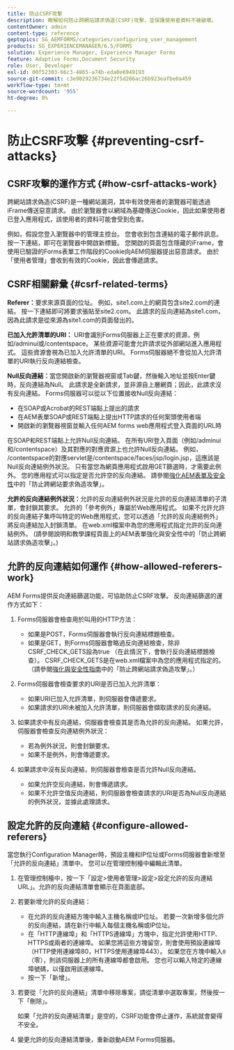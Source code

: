 ```yaml
---
title: 防止CSRF攻擊
description: 瞭解如何防止跨網站請求偽造(CSRF)攻擊，並保護使用者資料不被破壞。
contentOwner: admin
content-type: reference
geptopics: SG_AEMFORMS/categories/configuring_user_management
products: SG_EXPERIENCEMANAGER/6.5/FORMS
solution: Experience Manager, Experience Manager Forms
feature: Adaptive Forms,Document Security
role: User, Developer
exl-id: 00f52303-66c3-4865-a74b-eda0e6949193
source-git-commit: c3e9029236734e22f5d266ac26b923eafbe0a459
workflow-type: tm+mt
source-wordcount: '955'
ht-degree: 0%

---
```


# 防止CSRF攻擊 {#preventing-csrf-attacks}

## CSRF攻擊的運作方式 {#how-csrf-attacks-work}

跨網站請求偽造(CSRF)是一種網站漏洞，其中有效使用者的瀏覽器可能透過iFrame傳送惡意請求。 由於瀏覽器會以網域為基礎傳送Cookie，因此如果使用者已登入應用程式，該使用者的資料可能會受到危害。

例如，假設您登入瀏覽器中的管理主控台。 您會收到包含連結的電子郵件訊息。 按一下連結，即可在瀏覽器中開啟新標籤。 您開啟的頁面包含隱藏的iFrame，會使用已驗證的Forms表單工作階段的Cookie向AEM伺服器提出惡意請求。 由於「使用者管理」會收到有效的Cookie，因此會傳遞請求。

## CSRF相關辭彙 {#csrf-related-terms}

**Referer：**&#x200B;要求來源頁面的位址。 例如，site1.com上的網頁包含site2.com的連結。 按一下連結即可將要求張貼至site2.com。 此請求的反向連結為site1.com，因為此請求是從來源為site1.com的頁面發出的。

**已加入允許清單的URI：** URI會識別Forms伺服器上正在要求的資源，例如/adminui或/contentspace。 某些資源可能會允許請求從外部網站進入應用程式。 這些資源會視為已加入允許清單的URI。 Forms伺服器絕不會從加入允許清單的URI執行反向連結檢查。

**Null反向連結：**&#x200B;當您開啟新的瀏覽器視窗或Tab鍵，然後輸入地址並按Enter鍵時，反向連結為Null。 此請求是全新請求，並非源自上層網頁；因此，此請求沒有反向連結。 Forms伺服器可以從以下位置接收Null反向連結：

* 在SOAP或Acrobat的REST端點上提出的請求
* 在AEM表單SOAP或REST端點上提出HTTP請求的任何案頭使用者端
* 開啟新的瀏覽器視窗並輸入任何AEM forms web應用程式登入頁面的URL時

在SOAP和REST端點上允許Null反向連結。 在所有URI登入頁面（例如/adminui和/contentspace）及其對應的對應資源上也允許Null反向連結。 例如， /contentspace的對應servlet是/contentspace/faces/jsp/login.jsp，這應該是Null反向連結例外狀況。 只有當您為網頁應用程式啟用GET篩選時，才需要此例外。 您的應用程式可以指定是否允許空的反向連結。 請參閱[強化AEM表單及安全性](https://help.adobe.com/en_US/livecycle/11.0/HardeningSecurity/index.html)中的「防止跨網站要求偽造攻擊」。

**允許的反向連結例外狀況：**&#x200B;允許的反向連結例外狀況是允許的反向連結清單的子清單，會封鎖其要求。 允許的「參考例外」專屬於Web應用程式。 如果不允許允許的反向連結子集呼叫特定的Web應用程式，您可以透過「允許的反向連結例外」將反向連結加入封鎖清單。 在web.xml檔案中為您的應用程式指定允許的反向連結例外。 (請參閱說明和教學課程頁面上的AEM表單強化與安全性中的「防止跨網站請求偽造攻擊」。)

## 允許的反向連結如何運作 {#how-allowed-referers-work}

AEM Forms提供反向連結篩選功能，可協助防止CSRF攻擊。 反向連結篩選的運作方式如下：

1. Forms伺服器會檢查用於叫用的HTTP方法：

   * 如果是POST，Forms伺服器會執行反向連結標題檢查。
   * 如果是GET，則Forms伺服器會略過反向連結檢查，除非CSRF_CHECK_GETS設為true （在此情況下，會執行反向連結標題檢查）。 CSRF_CHECK_GETS是在web.xml檔案中為您的應用程式指定的。 （請參閱[強化與安全性指南](https://help.adobe.com/en_US/livecycle/11.0/HardeningSecurity/index.html)中的「防止跨網站請求偽造攻擊」。）

1. Forms伺服器會檢查要求的URI是否已加入允許清單：

   * 如果URI已加入允許清單，則伺服器會傳遞要求。
   * 如果請求的URI未被加入允許清單，則伺服器會擷取請求的反向連結。

1. 如果請求中有反向連結，伺服器會檢查其是否為允許的反向連結。 如果允許，伺服器會檢查反向連結例外狀況：

   * 若為例外狀況，則會封鎖要求。
   * 如果不是例外，則會傳遞要求。

1. 如果請求中沒有反向連結，則伺服器會檢查是否允許Null反向連結。

   * 如果允許空反向連結，則會傳遞請求。
   * 如果不允許空值反向連結，則伺服器會檢查請求的URI是否為Null反向連結的例外狀況，並據此處理請求。

## 設定允許的反向連結 {#configure-allowed-referers}

當您執行Configuration Manager時，預設主機和IP位址或Forms伺服器會新增至「允許的反向連結」清單中。 您可以在管理控制檯中編輯此清單。

1. 在管理控制檯中，按一下「設定>使用者管理>設定>設定允許的反向連結URL」。允許的反向連結清單會顯示在頁面底部。
1. 若要新增允許的反向連結：

   * 在允許的反向連結方塊中輸入主機名稱或IP位址。 若要一次新增多個允許的反向連結，請在新行中輸入每個主機名稱或IP位址。
   * 在「HTTP連線埠」和「HTTPS連線埠」方塊中，指定允許使用HTTP、HTTPS或兩者的連線埠。 如果您將這些方塊留空，則會使用預設連線埠（HTTP使用連線埠80，HTTPS使用連線埠443）。 如果您在方塊中輸入`0` （零），則該伺服器上的所有連線埠都會啟用。 您也可以輸入特定的連線埠號碼，以僅啟用該連線埠。
   * 按一下「新增」。

1. 若要從「允許的反向連結」清單中移除專案，請從清單中選取專案，然後按一下「刪除」。

   如果「允許的反向連結清單」是空的，CSRF功能會停止運作，系統就會變得不安全。

1. 變更允許的反向連結清單後，重新啟動AEM Forms伺服器。

